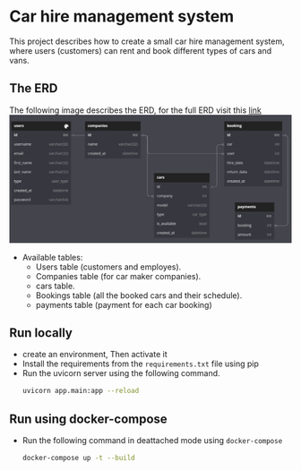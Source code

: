 # Car hire management system

This project describes how to create a small car hire management system, where users (customers) can rent and book different types of cars and vans.

## The ERD

The following image describes the ERD, for the full ERD visit this [link](https://dbdiagram.io/d/648c48f302bd1c4a5e999b44)
![the erd of the system](./erd.png)

- Available tables:
  - Users table (customers and employes).
  - Companies table (for car maker companies).
  - cars table.
  - Bookings table (all the booked cars and their schedule).
  - payments table (payment for each car booking)

## Run locally

- create an environment, Then activate it
- Install the requirements from the `requirements.txt` file using pip
- Run the uvicorn server using the following command.
  ```sh
  uvicorn app.main:app --reload
  ```

## Run using docker-compose

- Run the following command in deattached mode using `docker-compose`
  ```sh
  docker-compose up -t --build
  ```
